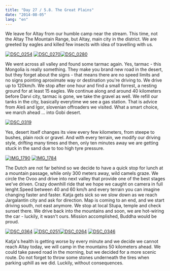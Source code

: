 ```yaml
---
title: "Day 27 / 5.8. The Great Plains"
date: "2014-08-05"
lang: "en"
---
```


We leave for Altay from our humble camp near the stream. This time, not the Altay The Mountain Range, but Altay, main city in the district. We are greeted by eagles and killed few insects with idea of travelling with us.

[![DSC_0254](images/DSC_0254-300x200.jpg)](http://gremovmongolijo.com/wp-content/uploads/2014/08/DSC_0254.jpg) [![DSC_0270](images/DSC_0270-300x200.jpg)](http://gremovmongolijo.com/wp-content/uploads/2014/08/DSC_0270.jpg)[![DSC_0280](images/DSC_0280-300x200.jpg)](http://gremovmongolijo.com/wp-content/uploads/2014/08/DSC_0280.jpg)

We went across all valley and found some tarmac again. Yes, tarmac - this Mongolia is really something. They make you brand new road in the desert, but they forget about the signs - that means there are no speed limits and no signs pointing aproximate way or destination you're driving to. We drive up to 120km/h. We stop after one hour and find a small forrest, a nesting ground for at least 15 eagles. We continue along and around 40 kilometers before Darvi city, tarmac is gone, we take the gravel as well. We refill our tanks in the city, basically everytime we see a gas station. That is advice from Aleš and Igor, slovenian offroaders we visited. What a smart choice, we march ahead ... into Gobi desert.

[![DSC_0319](images/DSC_0319-300x200.jpg)](http://gremovmongolijo.com/wp-content/uploads/2014/08/DSC_0319.jpg)

Yes, desert itself changes its view every few kilometers, from steepe to bushes, plain rock or gravel. And with every terrain, we modify our driving style, drifting many times and then, only ten minutes away we are getting stuck in the sand due to too high tyre pressure.

[![IMG_1790](images/IMG_1790-300x200.jpg)](http://gremovmongolijo.com/wp-content/uploads/2014/08/IMG_1790.jpg) [![IMG_1784](images/IMG_1784-300x200.jpg)](http://gremovmongolijo.com/wp-content/uploads/2014/08/IMG_1784.jpg)

The Dutch are not far behind so we decide to have a quick stop for lunch at a mountain passage, while only 300 meters away, wild camels graze. We circle the Ovoo and drive into next valley that provide one of the best stages we've driven. Crazy downhill ride that we hope we caught on camera in full lenght.Speed between 40 and 60 km/h and every terrain you can imagine changing faster and faster. Katja gets sick so we slow down as we reach Jargalantin city and ask for direction. Map is coming to an end, and we start driving south, not east anymore. We stop at local Stupa, temple and check sunset there. We drive back into the mountains and soon, we are hot-wiring the car - luckily, it wasn't ours. Mission accomplished, Buddha would be proud.

[![DSC_0364](images/DSC_0364-300x200.jpg)](http://gremovmongolijo.com/wp-content/uploads/2014/08/DSC_0364.jpg) [![DSC_0251](images/DSC_0251-300x200.jpg)](http://gremovmongolijo.com/wp-content/uploads/2014/08/DSC_0251.jpg)[![DSC_0264](images/DSC_0264-300x200.jpg)](http://gremovmongolijo.com/wp-content/uploads/2014/08/DSC_0264.jpg) [![DSC_0346](images/DSC_0346-300x200.jpg)](http://gremovmongolijo.com/wp-content/uploads/2014/08/DSC_0346.jpg)

Katja's health is getting worse by every minute and we decide we cannot reach Altay today, we will camp in the mountains 50 kilometers ahead. We could take paved road in the morning, but we decided for a more scenic route. Do not forget to throw some stones underneath the tires when parking uphill as we did. Luckily, without consequences.
